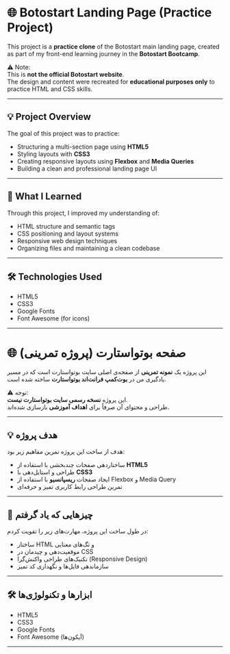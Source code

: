 # 🌐 Botostart Landing Page (Practice Project)

This project is a **practice clone** of the Botostart main landing page, created as part of my front-end learning journey in the **Botostart Bootcamp**.

⚠️ Note:  
 This is **not the official Botostart website**.  
 The design and content were recreated for **educational purposes only** to practice HTML and CSS skills.

---

## 💡 Project Overview

The goal of this project was to practice:

- Structuring a multi-section page using **HTML5**
- Styling layouts with **CSS3**
- Creating responsive layouts using **Flexbox** and **Media Queries**
- Building a clean and professional landing page UI

---

## 🧠 What I Learned

Through this project, I improved my understanding of:

- HTML structure and semantic tags
- CSS positioning and layout systems
- Responsive web design techniques
- Organizing files and maintaining a clean codebase

---

## 🛠️ Technologies Used

- HTML5
- CSS3
- Google Fonts
- Font Awesome (for icons)

---

# 🌐 صفحه بوتواستارت (پروژه تمرینی)

این پروژه یک **نمونه تمرینی** از صفحه‌ی اصلی سایت بوتواستارت است که در مسیر یادگیری من در **بوت‌کمپ فرانت‌اند بوتواستارت** ساخته شده است.

⚠️ توجه:  
 این پروژه **نسخه رسمی سایت بوتواستارت نیست**.  
طراحی و محتوای آن صرفاً برای **اهداف آموزشی** بازسازی شده‌اند.

---

## 💡 هدف پروژه

هدف از ساخت این پروژه تمرین مفاهیم زیر بود:

- ساختاردهی صفحات چندبخشی با استفاده از **HTML5**
- طراحی و استایل‌دهی با **CSS3**
- ایجاد صفحات **ریسپانسیو** با استفاده از Flexbox و Media Query
- تمرین طراحی رابط کاربری تمیز و حرفه‌ای

---

## 🧠 چیزهایی که یاد گرفتم

در طول ساخت این پروژه، مهارت‌های زیر را تقویت کردم:

- ساختار HTML و تگ‌های معنایی
- موقعیت‌دهی و چیدمان در CSS
- تکنیک‌های طراحی واکنش‌گرا (Responsive Design)
- سازماندهی فایل‌ها و نگهداری کد تمیز

---

## 🛠️ ابزارها و تکنولوژی‌ها

- HTML5
- CSS3
- Google Fonts
- Font Awesome (آیکون‌ها)

---
